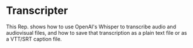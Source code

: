 # Transcripter
This Rep. shows how to use OpenAI's Whisper to transcribe audio and audiovisual files, and how to save that transcription as a plain text file or as a VTT/SRT caption file.
